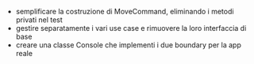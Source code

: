- semplificare la costruzione di MoveCommand, eliminando i metodi privati nel test
- gestire separatamente i vari use case e rimuovere la loro interfaccia di base
- creare una classe Console che implementi i due boundary per la app reale